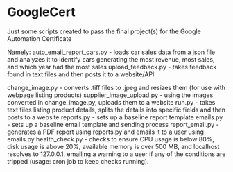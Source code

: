 # GoogleCert
Just some scripts created to pass the final project(s) for the Google Automation Certificate

Namely: 
auto_email_report_cars.py - loads car sales data from a json file and analyzes it to identify cars generating the most revenue, most sales, and which year had the most sales
upload_feedback.py - takes feedback found in text files and then posts it to a website/API

change_image.py - converts .tiff files to .jpeg and resizes them (for use with webpage listing products)
supplier_image_upload.py - using the images converted in change_image.py, uploads them to a website
run.py - takes text files listing product details, splits the details into specific fields and then posts to a website
reports.py - sets up a baseline report template
emails.py - sets up a baseline email template and sending process
report_email.py - generates a PDF report using reports.py and emails it to a user using emails.py
health_check.py - checks to ensure CPU usage is below 80%, disk usage is above 20%, available memory is over 500 MB, and localhost resolves to 127.0.0.1, emailing a warning to a user if any of the conditions are tripped (usage: cron job to keep checks running).
